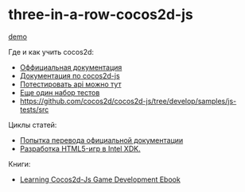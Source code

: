 # three-in-a-row-cocos2d-js

[demo](https://bastsoft.github.io/three-in-a-row-cocos2d-js/)

Где и как учить cocos2d:

* [Оффициальная документация](http://www.cocos2d-x.org/docs/cocos2d-x/en/)
* [Документация по cocos2d-js](http://www.cocos2d-x.org/docs/api-ref/js/v3x/)
* [Потестировать api можно тут](http://cocos2d-x.org/js-tests/)
* [Еще один набор тестов](http://cocos2d-x.org/npm/ccmenu/index.html)
* https://github.com/cocos2d/cocos2d-js/tree/develop/samples/js-tests/src

Циклы статей:
* [Попытка перевода официальной документации](https://habrahabr.ru/users/mrmysterious/posts/)
* [Разработка HTML5-игр в Intel XDK.](https://habrahabr.ru/company/intel/blog/281380/)

Книги:
* [Learning Cocos2d-Js Game Development Ebook](http://freepdf-books.com/download/?file=2864)
